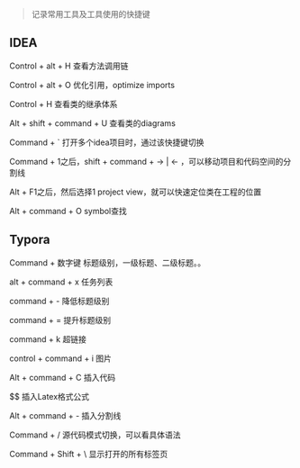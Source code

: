 > 记录常用工具及工具使用的快捷键

## IDEA 

Control + alt + H 	查看方法调用链

Control + alt + O	优化引用，optimize imports

Control + H 			查看类的继承体系

Alt + shift + command + U	查看类的diagrams

Command + `  打开多个idea项目时，通过该快捷键切换

Command + 1之后，shift + command + -> | <- ，可以移动项目和代码空间的分割线

Alt + F1之后，然后选择1 project view，就可以快速定位类在工程的位置

Alt + command + O symbol查找

## Typora

Command + 数字键  	标题级别，一级标题、二级标题。。

alt + command + x		任务列表

command + -	降低标题级别

command + =	提升标题级别

command + k	超链接

control + command + i	图片

Alt + command + C 	插入代码

$$ 插入Latex格式公式

Alt + command + -	插入分割线

Command  + / 	源代码模式切换，可以看具体语法

Command + Shift + \	显示打开的所有标签页